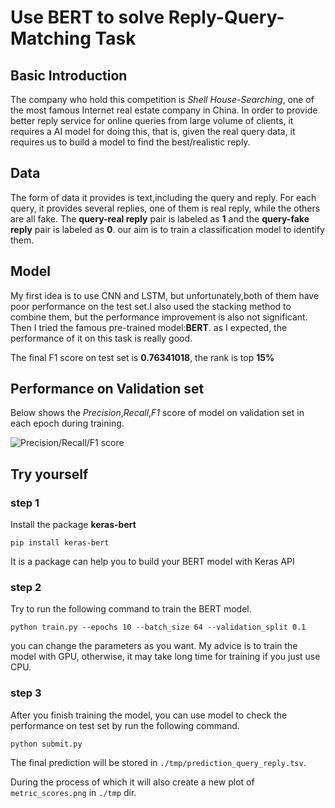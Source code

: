 # Use BERT to solve Reply-Query-Matching Task

## Basic Introduction
The company who hold this competition is *Shell House-Searching*, one of the most famous Internet real estate company in China. In order to provide better reply service for online queries from large volume of clients, it requires a AI model for doing this, that is, given the real query data, it requires us to build a model to find the best/realistic reply.

## Data
The form of data it provides is text,including the query and reply. For each query, it provides several replies, one of them is real reply, while the others are all fake. The **query-real reply** pair is labeled as **1** and the **query-fake reply** pair is labeled as **0**. our aim is to train a classification model to identify them.

## Model
My first idea is to use CNN and LSTM, but unfortunately,both of them have poor performance on the test set.I also used the stacking method to combine them, but the performance improvement is also not significant. Then I tried the famous pre-trained model:**BERT**. as I expected, the performance of it on this task is really good.

The final F1 score on test set is **0.76341018**, the rank is top **15%**

## Performance on Validation set
Below shows the *Precision*,*Recall*,*F1* score of model on validation set in each epoch during training.

![Precision/Recall/F1 score](https://github.com/frankhjh/Reply-Query-Matching/blob/main/tmp/metric_scores.png  'Model Performance on Validation set')

## Try yourself

### step 1
Install the package **keras-bert**

`pip install keras-bert`

It is a package can help you to build your BERT model with Keras API

### step 2
Try to run the following command to train the BERT model.

`python train.py --epochs 10 --batch_size 64 --validation_split 0.1`

you can change the parameters as you want. My advice is to train the model with GPU, otherwise, it may take long time for training if you just use CPU.

### step 3
After you finish training the model, you can use model to check the performance on test set by run the following command.

`python submit.py`

The final prediction will be stored in 
`./tmp/prediction_query_reply.tsv`.

During the process of which it will also create a new plot of `metric_scores.png` in `./tmp` dir.



 
